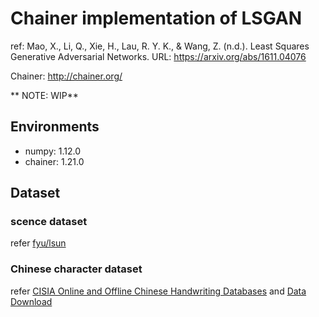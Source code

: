 # Chainer implementation of LSGAN
ref: Mao, X., Li, Q., Xie, H., Lau, R. Y. K., & Wang, Z. (n.d.). Least Squares Generative Adversarial Networks.
URL: https://arxiv.org/abs/1611.04076

Chainer: http://chainer.org/

** NOTE: WIP**

## Environments
- numpy: 1.12.0
- chainer: 1.21.0

## Dataset
### scence dataset
refer [fyu/lsun](https://github.com/fyu/lsun)
### Chinese character dataset
refer [CISIA Online and Offline Chinese Handwriting Databases](http://www.nlpr.ia.ac.cn/databases/handwriting/Home.html) and [Data Download](http://www.nlpr.ia.ac.cn/databases/handwriting/Download.html)
